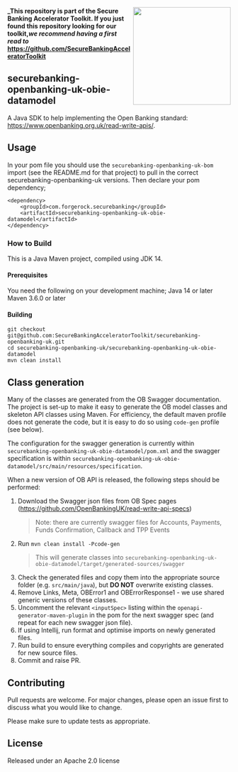 [<img src="https://raw.githubusercontent.com/ForgeRock/forgerock-logo-dev/master/Logo-fr-dev.png" align="right" width="220px"/>](https://developer.forgerock.com/)

**_This repository is part of the Secure Banking Accelerator Toolkit. If you just found this repository looking for our 
toolkit,_we recommend having a first read to_ https://github.com/SecureBankingAcceleratorToolkit**

## securebanking-openbanking-uk-obie-datamodel

A Java SDK to help implementing the Open Banking standard: https://www.openbanking.org.uk/read-write-apis/.

## Usage

In your pom file you should use the `securebanking-openbanking-uk-bom` import (see the README.md for that project) to pull in the correct securebanking-openbanking-uk versions. Then declare your pom dependency;

```
<dependency>
    <groupId>com.forgerock.securebanking</groupId>
    <artifactId>securebanking-openbanking-uk-obie-datamodel</artifactId>
</dependency>

```

### How to Build

This is a Java Maven project, compiled using JDK 14. 

#### Prerequisites

You need the following on your development machine;
Java 14 or later
Maven 3.6.0 or later

#### Building

```
git checkout git@github.com:SecureBankingAcceleratorToolkit/securebanking-openbanking-uk.git
cd securebanking-openbanking-uk/securebanking-openbanking-uk-obie-datamodel
mvn clean install
```

## Class generation
Many of the classes are generated from the OB Swagger documentation. The project is set-up to make it easy to generate
the  OB model classes and skeleton API classes using Maven. For efficiency, the default maven profile does not generate
the code, but it is easy to do so using `code-gen` profile (see below).

The configuration for the swagger generation is currently within `securebanking-openbanking-uk-obie-datamodel/pom.xml` 
and the swagger specification is within `securebanking-openbanking-uk-obie-datamodel/src/main/resources/specification`.

When a new version of OB API is released, the following steps should be performed:
 1. Download the Swagger json files from OB Spec pages (https://github.com/OpenBankingUK/read-write-api-specs)
    > Note: there are currently swagger files for Accounts, Payments, Funds Confirmation, Callback and TPP Events
 1. Run ```mvn clean install -Pcode-gen```
    > This will generate classes into `securebanking-openbanking-uk-obie-datamodel/target/generated-sources/swagger`
 1. Check the generated files and copy them into the appropriate source folder (e.g. `src/main/java`), but **DO NOT**
 overwrite existing classes.
 1. Remove Links, Meta, OBError1 and OBErrorResponse1 - we use shared generic versions of these classes.
 1. Uncomment the relevant `<inputSpec>` listing within the `openapi-generator-maven-plugin` in the pom for the next
 swagger spec (and repeat for each new swagger json file).
 1. If using Intellij, run format and optimise imports on newly generated files.
 1. Run build to ensure everything compiles and copyrights are generated for new source files.
 1. Commit and raise PR.

## Contributing

Pull requests are welcome. For major changes, please open an issue first to discuss what you would like to change.

Please make sure to update tests as appropriate.

## License 

Released under an Apache 2.0 license